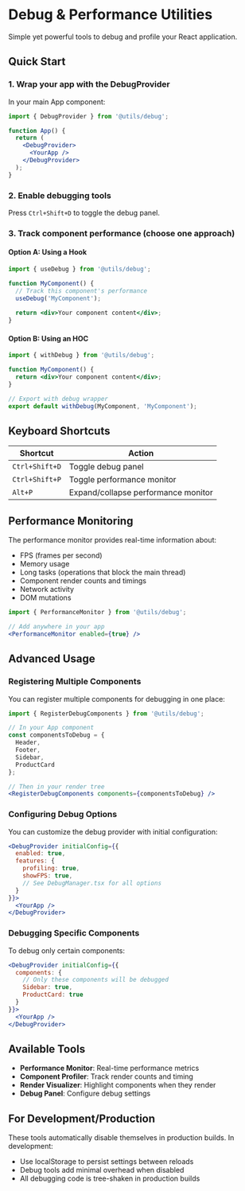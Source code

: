 # Debug & Performance Utilities

Simple yet powerful tools to debug and profile your React application.

## Quick Start

### 1. Wrap your app with the DebugProvider

In your main App component:

```jsx
import { DebugProvider } from '@utils/debug';

function App() {
  return (
    <DebugProvider>
      <YourApp />
    </DebugProvider>
  );
}
```

### 2. Enable debugging tools

Press `Ctrl+Shift+D` to toggle the debug panel.

### 3. Track component performance (choose one approach)

#### Option A: Using a Hook

```jsx
import { useDebug } from '@utils/debug';

function MyComponent() {
  // Track this component's performance
  useDebug('MyComponent');
  
  return <div>Your component content</div>;
}
```

#### Option B: Using an HOC

```jsx
import { withDebug } from '@utils/debug';

function MyComponent() {
  return <div>Your component content</div>;
}

// Export with debug wrapper
export default withDebug(MyComponent, 'MyComponent');
```

## Keyboard Shortcuts

| Shortcut | Action |
|----------|--------|
| `Ctrl+Shift+D` | Toggle debug panel |
| `Ctrl+Shift+P` | Toggle performance monitor |
| `Alt+P` | Expand/collapse performance monitor |

## Performance Monitoring

The performance monitor provides real-time information about:

- FPS (frames per second)
- Memory usage
- Long tasks (operations that block the main thread)
- Component render counts and timings
- Network activity
- DOM mutations

```jsx
import { PerformanceMonitor } from '@utils/debug';

// Add anywhere in your app
<PerformanceMonitor enabled={true} />
```

## Advanced Usage

### Registering Multiple Components

You can register multiple components for debugging in one place:

```jsx
import { RegisterDebugComponents } from '@utils/debug';

// In your App component
const componentsToDebug = {
  Header,
  Footer,
  Sidebar,
  ProductCard
};

// Then in your render tree
<RegisterDebugComponents components={componentsToDebug} />
```

### Configuring Debug Options

You can customize the debug provider with initial configuration:

```jsx
<DebugProvider initialConfig={{
  enabled: true,
  features: {
    profiling: true,
    showFPS: true,
    // See DebugManager.tsx for all options
  }
}}>
  <YourApp />
</DebugProvider>
```

### Debugging Specific Components

To debug only certain components:

```jsx
<DebugProvider initialConfig={{
  components: {
    // Only these components will be debugged
    Sidebar: true,
    ProductCard: true
  }
}}>
  <YourApp />
</DebugProvider>
```

## Available Tools

- **Performance Monitor**: Real-time performance metrics
- **Component Profiler**: Track render counts and timing
- **Render Visualizer**: Highlight components when they render
- **Debug Panel**: Configure debug settings

## For Development/Production

These tools automatically disable themselves in production builds. In development:

- Use localStorage to persist settings between reloads
- Debug tools add minimal overhead when disabled
- All debugging code is tree-shaken in production builds 